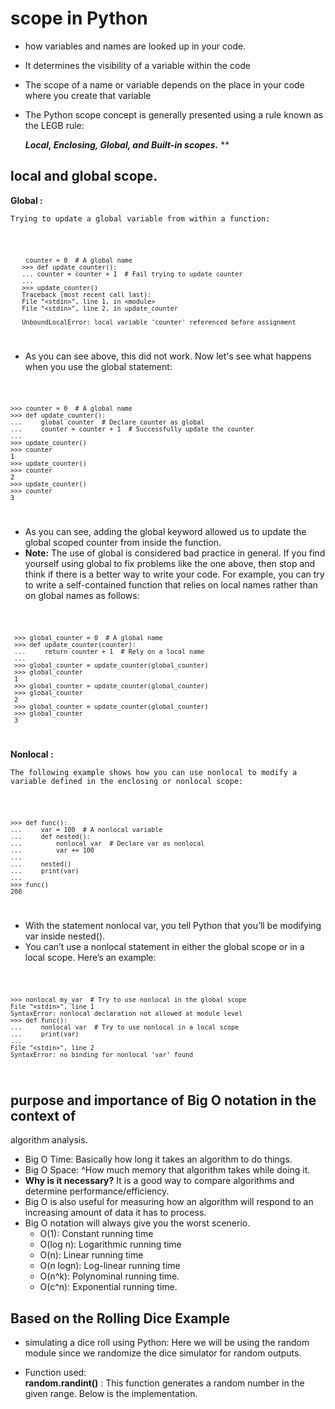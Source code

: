 # scope in Python
- how variables and names are looked up in your code.
- It determines the visibility of a variable within the code 
- The scope of a name or variable depends on the place in your code where you create that variable
- The Python scope concept is generally presented using a rule known as the LEGB rule:

    ***__Local, Enclosing, Global, and Built-in scopes.__***
**
 ## local and global scope.

__Global :__

    Trying to update a global variable from within a function:

<code>

        counter = 0  # A global name
       >>> def update_counter():
       ... counter = counter + 1  # Fail trying to update counter
       ...
       >>> update_counter()
       Traceback (most recent call last):
       File "<stdin>", line 1, in <module>
       File "<stdin>", line 2, in update_counter

       UnboundLocalError: local variable 'counter' referenced before assignment

</code>


- As you can see above, this did not work. Now let's see what happens when you use the global statement:

<code>

    >>> counter = 0  # A global name
    >>> def update_counter():
    ...     global counter  # Declare counter as global
    ...     counter = counter + 1  # Successfully update the counter
    ...
    >>> update_counter()
    >>> counter
    1
    >>> update_counter()
    >>> counter
    2
    >>> update_counter()
    >>> counter
    3

</code>

- As you can see, adding the global keyword allowed us to update the global scoped counter from inside the function.
- __Note:__ The use of global is considered bad practice in general. If you find yourself using global to fix problems like the one above, then stop and think if there is a better way to write your code. For example, you can try to write a self-contained function that relies on local names rather than on global names as follows:

<code>

     >>> global_counter = 0  # A global name
     >>> def update_counter(counter):
     ...     return counter + 1  # Rely on a local name
     ...
     >>> global_counter = update_counter(global_counter)
     >>> global_counter
     1
     >>> global_counter = update_counter(global_counter)
     >>> global_counter
     2
     >>> global_counter = update_counter(global_counter)
     >>> global_counter
     3

</code>

__Nonlocal :__

    The following example shows how you can use nonlocal to modify a variable defined in the enclosing or nonlocal scope:
  
<code>
  
    >>> def func():
    ...     var = 100  # A nonlocal variable
    ...     def nested():
    ...         nonlocal var  # Declare var as nonlocal
    ...         var += 100
    ...
    ...     nested()
    ...     print(var)
    ...
    >>> func()
    200

</code>

- With the statement nonlocal var, you tell Python that you’ll be modifying var inside nested().
- You can’t use a nonlocal statement in either the global scope or in a local scope. Here’s an example:

<code>

    >>> nonlocal my_var  # Try to use nonlocal in the global scope
    File "<stdin>", line 1
    SyntaxError: nonlocal declaration not allowed at module level
    >>> def func():
    ...     nonlocal var  # Try to use nonlocal in a local scope
    ...     print(var)
    ...
    File "<stdin>", line 2
    SyntaxError: no binding for nonlocal 'var' found

</code>



## purpose and importance of Big O notation in the context of 
   algorithm analysis.

- Big O Time: Basically how long it takes an algorithm to do things.
- Big O Space: ^How much memory that algorithm takes while doing it.
- __Why is it necessary?__ It is a good way to compare algorithms and determine performance/efficiency.
- Big O is also useful for measuring how an algorithm will respond to an increasing amount of data it has to process.
- Big O notation will always give you the worst scenerio.
  - O(1): Constant running time
  - O(log n): Logarithmic running time
  - O(n): Linear running time
  - O(n logn): Log-linear running time
  - O(n^k): Polynominal running time.
  - O(c^n): Exponential running time.



## Based on the Rolling Dice Example
 -  simulating a dice roll using Python: 
      Here we will be using the random module since we randomize the dice simulator for random outputs.

 - Function used:<br>
   __random.randint()__ : This function generates a random number in the given range. Below is the implementation.
